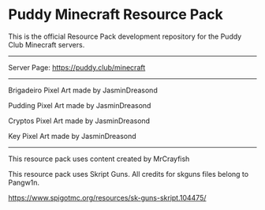 # Puddy Minecraft Resource Pack

This is the official Resource Pack development repository for the Puddy Club Minecraft servers.

<hr/>

Server Page: https://puddy.club/minecraft

<hr/>

Brigadeiro Pixel Art made by JasminDreasond

Pudding Pixel Art made by JasminDreasond

Cryptos Pixel Art made by JasminDreasond

Key Pixel Art made by JasminDreasond

<hr/>

This resource pack uses content created by MrCrayfish

This resource pack uses Skript Guns. All credits for skguns files belong to Pangw1n.

https://www.spigotmc.org/resources/sk-guns-skript.104475/